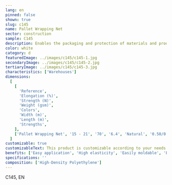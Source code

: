 ```yaml
---
lang: en
pinned: false
shown: true
slug: c145
name: Pallet Wrapping Net
sector: construction
sample: C145
description: Enables the packaging and protection of materials and products, preventing any damage or loss during transportation and storage.
color: white
category: d
featuredImage: ../images/c145/c145-1.jpg
secondaryImage: ../images/c145/c145-2.jpg
tertiaryImage: ../images/c145/c145-3.jpg
characteristics: ['Warehouses']
dimensions:
  [
    [
      'Reference',
      'Elongation (%)',
      'Strength (N)',
      'Weight (gsm)',
      'Colors',
      'Width (m)',
      'Length (m)',
      'Strengths',
    ],
    ['Pallet Wrapping Net', '15 - 21', '70', '6.4', 'Natural', '0.50/0.75', '1000/3500'],
  ]
customizable: true
customizableText: This product is customizable according to your needs. Contact us for more information.
benefits: ['Easy application', 'High elasticity', 'Easily moldable', 'Ensures pallet stability']
specifications: ''
composition: ['High-Density Polyethylene']
---
```


C145, EN
